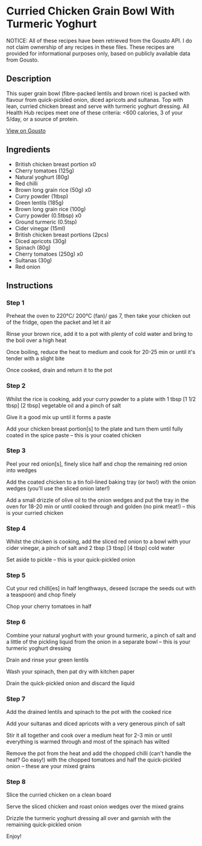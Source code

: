 # Curried Chicken Grain Bowl With Turmeric Yoghurt

NOTICE: All of these recipes have been retrieved from the Gousto API. I do not claim ownership of any recipes in these files. These recipes are provided for informational purposes only, based on publicly available data from Gousto.

## Description

This super grain bowl (fibre-packed lentils and brown rice) is packed with flavour from quick-pickled onion, diced apricots and sultanas. Top with lean, curried chicken breast and serve with turmeric yoghurt dressing. All Health Hub recipes meet one of these criteria: <600 calories, 3 of your 5/day, or a source of protein.

[View on Gousto](https://www.gousto.co.uk/recipes/cookbook/indian-chicken-grains-with-turmeric-yoghurt-dressing)

## Ingredients

- British chicken breast portion x0
- Cherry tomatoes (125g)
- Natural yoghurt (80g)
- Red chilli
- Brown long grain rice (50g) x0
- Curry powder (1tbsp)
- Green lentils (185g)
- Brown long grain rice (100g)
- Curry powder (0.5tbsp) x0
- Ground turmeric (0.5tsp)
- Cider vinegar (15ml)
- British chicken breast portions (2pcs)
- Diced apricots (30g)
- Spinach (80g)
- Cherry tomatoes (250g) x0
- Sultanas (30g)
- Red onion

## Instructions


### Step 1

Preheat the oven to 220°C/ 200°C (fan)/ gas 7, then take your chicken out of the fridge, open the packet and let it air

Rinse your brown rice, add it to a pot with plenty of cold water and bring to the boil over a high heat

Once boiling, reduce the heat to medium and cook for 20-25 min or until it's tender with a slight bite

Once cooked, drain and return it to the pot


### Step 2

Whilst the rice is cooking, add your curry powder to a plate with 1 tbsp <span class="text-purple">[1 1/2 tbsp]</span><span class="text-danger"> [2 tbsp]</span> vegetable oil and a pinch of salt

Give it a good mix up until it forms a paste

Add your chicken breast portion[s] to the plate and turn them until fully coated in the spice paste – this is your coated chicken


### Step 3

Peel your red onion[s], finely slice half and chop the remaining red onion into wedges

Add the coated chicken to a tin foil-lined baking tray (or two!) with the onion wedges (you'll use the sliced onion later!)

Add a small drizzle of olive oil to the onion wedges and put the tray in the oven for 18-20 min or until cooked through and golden (no pink meat!) – this is your curried chicken


### Step 4

Whilst the chicken is cooking, add the sliced red onion to a bowl with your cider vinegar, a pinch of salt and 2 tbsp <span class="text-purple">[3 tbsp]</span><span class="text-danger"> [4 tbsp]</span> cold water

Set aside to pickle – this is your quick-pickled onion


### Step 5

Cut your red chilli[es] in half lengthways, deseed (scrape the seeds out with a teaspoon) and chop finely

Chop your cherry tomatoes in half


### Step 6

Combine your natural yoghurt with your ground turmeric, a pinch of salt and a little of the pickling liquid from the onion in a separate bowl – this is your turmeric yoghurt dressing

Drain and rinse your<span class="text-danger"> </span>green lentils

Wash your spinach, then pat dry with kitchen paper

Drain the quick-pickled onion and discard the liquid


### Step 7

Add the drained lentils and spinach to the pot with the cooked rice

Add your sultanas and diced apricots with a very generous pinch of salt

Stir it all together and cook over a medium heat for 2-3 min or until everything is warmed through and most of the spinach has wilted

Remove the pot from the heat and add the chopped chilli (can't handle the heat? Go easy!) with the chopped tomatoes and half the quick-pickled onion – these are your mixed grains

### Step 8

Slice the curried chicken on a clean board

Serve the sliced chicken and roast onion wedges over the mixed grains

Drizzle the turmeric yoghurt dressing all over and garnish with the remaining quick-pickled onion

Enjoy!

